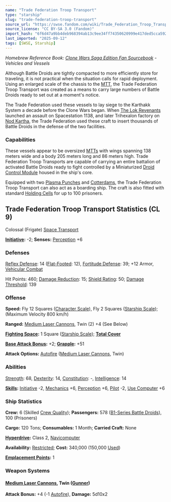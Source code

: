 ```yaml
---
name: "Trade Federation Troop Transport"
type: "starship"
slug: "trade-federation-troop-transport"
source_url: "https://swse.fandom.com/wiki/Trade_Federation_Troop_Transport"
source_license: "CC BY-SA 3.0 (Fandom)"
import_hash: "6f6d47a9bb4deb968394ab13c9ee34ff74350620999e417ded5cca5923ca3da8"
last_imported: "2025-09-12"
tags: [SWSE, Starship]
---
```

*Homebrew Reference Book: [Clone Wars Saga Edition Fan Sourcebook](https://swse.fandom.com/wiki/Clone_Wars_Saga_Edition_Fan_Sourcebook) - Vehicles and Vessels*

Although Battle Droids are tightly compacted to more efficiently store for traveling, it is not practical when the situation calls for rapid deployment. Using an enlarged scale of the chassis to the [MTT](https://swse.fandom.com/wiki/MTT), the Trade Federation Troop Transport was created as a means to carry large numbers of Battle Droids ready to set out at a moment's notice.

The Trade Federation used these vessels to lay siege to the Karthakk System a decade before the Clone Wars began. When [The Lok Revenants](https://swse.fandom.com/wiki/The_Lok_Revenants) launched an assault on Spacestation 1138, and later Trihexalon factory on [Nod Kartha](https://swse.fandom.com/wiki/Nod_Kartha), the Trade Federation used these craft to insert thousands of Battle Droids in the defense of the two facilities.

### Capabilities
These vessels appear to be oversized [MTTs](https://swse.fandom.com/wiki/MTTs) with wings spanning 138 meters wide and a body 205 meters long and 86 meters high. Trade Federation Troop Transports are capable of carrying an entire battalion of activated Battle Droids ready to fight controlled by a Miniaturized [Droid Control Module](https://swse.fandom.com/wiki/Droid_Control_Module) housed in the ship's core.

Equipped with two [Plasma Punches](https://swse.fandom.com/wiki/Plasma_Punches) and [Cotterdams](https://swse.fandom.com/wiki/Cotterdams), the Trade Federation Troop Transport can also act as a boarding ship. The craft is also fitted with standard [Holding Cells](https://swse.fandom.com/wiki/Holding_Cells) for up to 100 prisoners.

## Trade Federation Troop Transport Statistics (CL 9)
Colossal (Frigate) [Space Transport](https://swse.fandom.com/wiki/Space_Transports)

**[Initiative](https://swse.fandom.com/wiki/Initiative):** -2; **Senses:** [Perception](https://swse.fandom.com/wiki/Perception) +6
### Defenses
[Reflex Defense](https://swse.fandom.com/wiki/Reflex_Defense_(Vehicles)): 14 ([Flat-Footed](https://swse.fandom.com/wiki/Flat-Footed): 12), [Fortitude Defense](https://swse.fandom.com/wiki/Fortitude_Defense_(Vehicles)): 39; +12 Armor, [Vehicular Combat](https://swse.fandom.com/wiki/Vehicular_Combat)

Hit Points: 460; [Damage Reduction](https://swse.fandom.com/wiki/Damage_Reduction): 15; [Shield Rating](https://swse.fandom.com/wiki/Shield_Rating): 50; [Damage Threshold](https://swse.fandom.com/wiki/Damage_Threshold_(Vehicles)): 139
### Offense
**Speed:** Fly 12 Squares ([Character Scale](https://swse.fandom.com/wiki/Character_Scale)), Fly 2 Squares ([Starship Scale](https://swse.fandom.com/wiki/Starship_Scale)); (Maximum Velocity 800 km/h)

**Ranged:** [Medium Laser Cannons](https://swse.fandom.com/wiki/Medium_Laser_Cannons), Twin (2) +4 (See Below)

**[Fighting Space](https://swse.fandom.com/wiki/Fighting_Space):** 1 Square ([Starship Scale](https://swse.fandom.com/wiki/Starship_Scale)); **[Total Cover](https://swse.fandom.com/wiki/Total_Cover)**

**[Base Attack Bonus](https://swse.fandom.com/wiki/Base_Attack_Bonus):** +2; **[Grapple](https://swse.fandom.com/wiki/Grapple):** +51

**Attack Options:** [Autofire](https://swse.fandom.com/wiki/Autofire_(Vehicle_Combat)) ([Medium Laser Cannons](https://swse.fandom.com/wiki/Medium_Laser_Cannons), Twin)
### Abilities
[Strength](https://swse.fandom.com/wiki/Strength): 68, [Dexterity](https://swse.fandom.com/wiki/Dexterity): 14, [Constitution](https://swse.fandom.com/wiki/Constitution): -, [Intelligence](https://swse.fandom.com/wiki/Intelligence): 14

**[Skills](https://swse.fandom.com/wiki/Skills):** [Initiative](https://swse.fandom.com/wiki/Initiative) -2, [Mechanics](https://swse.fandom.com/wiki/Mechanics) +6, [Perception](https://swse.fandom.com/wiki/Perception) +6, [Pilot](https://swse.fandom.com/wiki/Pilot) -2, [Use Computer](https://swse.fandom.com/wiki/Use_Computer) +6
### Ship Statistics
**Crew:** 6 (Skilled [Crew Quality](https://swse.fandom.com/wiki/Crew_Quality)); **Passengers:** 578 ([B1-Series Battle Droids](https://swse.fandom.com/wiki/B1-Series_Battle_Droids)), 100 (Prisoners)

**Cargo:** 120 Tons; **Consumables:** 1 Month; **Carried Craft:** None

**[Hyperdrive](https://swse.fandom.com/wiki/Hyperdrive):** Class 2, [Navicomputer](https://swse.fandom.com/wiki/Navicomputer)

**Availability:** [Restricted](https://swse.fandom.com/wiki/Restricted); **Cost:** 340,000 (150,000 [Used](https://swse.fandom.com/wiki/Used))

**[Emplacement Points](https://swse.fandom.com/wiki/Emplacement_Points):** 1
### Weapon Systems
#### **[Medium Laser Cannons](https://swse.fandom.com/wiki/Medium_Laser_Cannons), Twin ([Gunner](https://swse.fandom.com/wiki/Gunner))**
**Attack Bonus:** +4 (-1 [Autofire](https://swse.fandom.com/wiki/Autofire_(Vehicle_Combat))), **Damage:** 5d10x2